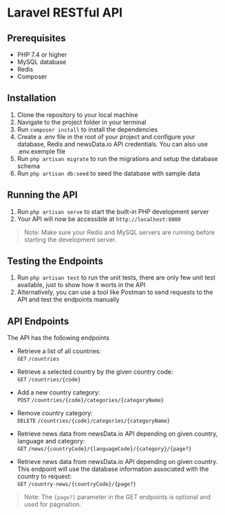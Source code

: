 # Laravel RESTful API

## Prerequisites
- PHP 7.4 or higher
- MySQL database
- Redis
- Composer

## Installation
1. Clone the repository to your local machine
2. Navigate to the project folder in your terminal
3. Run `composer install` to install the dependencies
4. Create a .env file in the root of your project and configure your database, Redis and newsData.io API credentials. You can also use .env.exemple file
5. Run `php artisan migrate` to run the migrations and setup the database schema
6. Run `php artisan db:seed` to seed the database with sample data

## Running the API
1. Run `php artisan serve` to start the built-in PHP development server
2. Your API will now be accessible at `http://localhost:8000`

> Note: Make sure your Redis and MySQL servers are running before starting the development server.

## Testing the Endpoints
1. Run `php artisan test` to run the unit tests, there are only few unit test available, just to show how it worts in the API
2. Alternatively, you can use a tool like Postman to send requests to the API and test the endpoints manually

## API Endpoints
The API has the following endpoints

- Retrieve a list of all countries:  
`GET` `/countries`  

- Retrieve a selected country by the given country code:  
`GET` `/countries/{code}`  

- Add a new country category:  
`POST` `/countries/{code}/categories/{categoryName}`  

- Remove country category:  
`DELETE` `/countries/{code}/categories/{categoryName}`  

- Retrieve news data from newsData.io API depending on given country, language and category:  
`GET` `/news/{countryCode}/{languageCode}/{category}/{page?}`  

- Retrieve news data from newsData.io API depending on given country. This endpoint will use the database information associated with the country to request:  
`GET` `/country-news/{countryCode}/{page?}`  

> Note: The `{page?}` parameter in the GET endpoints is optional and used for pagination.
